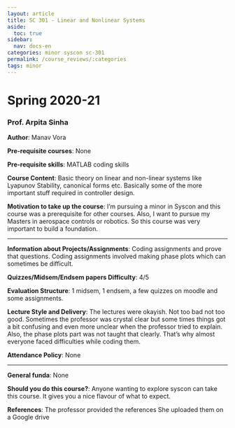 ```yaml
---
layout: article
title: SC 301 - Linear and Nonlinear Systems
aside:
  toc: true
sidebar:
  nav: docs-en
categories: minor syscon sc-301
permalink: /course_reviews/:categories
tags: minor
---
```


# Spring 2020-21
### Prof. Arpita Sinha
**Author**: Manav Vora

**Pre-requisite courses**: None

**Pre-requisite skills**: MATLAB coding skills

**Course Content**: Basic theory on linear and non-linear systems like Lyapunov Stability, canonical forms etc. Basically some of the more important stuff required in controller design.

**Motivation to take up the course**: I’m pursuing a minor in Syscon and this course was a prerequisite for other courses. Also, I want to pursue my Masters in aerospace controls or robotics. So this course was very important to build a foundation.

---

**Information about Projects/Assignments**: Coding assignments and prove that questions. Coding assignments involved making phase plots which can sometimes be difficult.

**Quizzes/Midsem/Endsem papers Difficulty**: 4/5

**Evaluation Structure**:
1 midsem, 1 endsem, a few quizzes on moodle and some assignments.

**Lecture Style and Delivery**:
The lectures were okayish. Not too bad not too good. Sometimes the professor was crystal clear but some times things got a bit confusing and even more unclear when the professor tried to explain.
Also, the phase plots part was not taught that clearly. That’s why almost everyone faced difficulties while coding them.

**Attendance Policy**: None

---

**General funda**: None

**Should you do this course?**: Anyone wanting to explore syscon can take this course. It gives you a nice flavour of what to expect.

**References**: The professor provided the references
She uploaded them on a Google drive 
